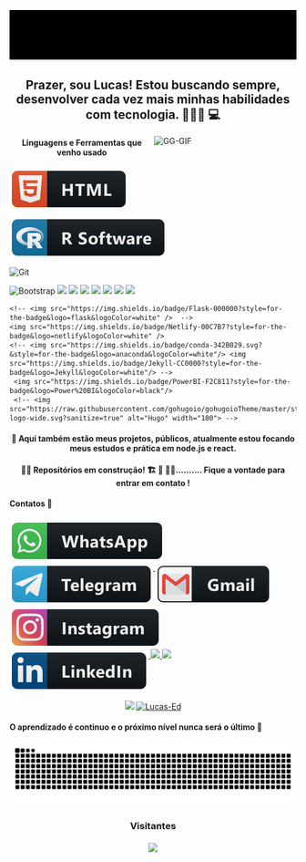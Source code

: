 ![screedbot (1)](https://github.com/Lucas-Ed/Lucas-Ed/blob/master/img/newgif.gif)


<h2 align="center"> Prazer, sou Lucas! Estou buscando sempre, desenvolver cada vez mais minhas habilidades com tecnologia. 👨🏻‍💻 💻 </h2>

<img align="right" height="140px" width="250px" alt="GG-GIF" src="https://clubedosgeeks.com.br/wp-content/uploads/2016/01/dormrm.gif">

<h4 align="center"> Linguagens e Ferramentas que venho usado </h4>
 

<a href="#">
    <img src="svg/languages/html.svg" alt="html" style="vertical-align:top; margin:6px 4px">
  </a> 


 <!-- <a href="#">
    <img src="svg/languages/python.svg" alt="python" style="vertical-align:top; margin:6px 4px">
  </a>   -->


 <a href="#">
    <img src="svg/languages/rsoftware.svg" alt="rsoftware" style="vertical-align:top; margin:6px 4px">
  </a>   

![Git](https://img.shields.io/badge/-Git-black?style=flat-square&logo=git) 
<!-- ![GitHub](https://img.shields.io/badge/-GitHub-181717?style=flat-square&logo=github) -->
![Bootstrap](https://img.shields.io/badge/bootstrap-%23563D7C.svg?style=for-the-badge&logo=bootstrap&logoColor=white)
<img src="https://img.shields.io/badge/TypeScript-007ACC?style=for-the-badge&logo=typescript&logoColor=white"/>
  <img src="https://img.shields.io/badge/Tailwind_CSS-38B2AC?style=for-the-badge&logo=tailwind-css&logoColor=white"/>
    <img src="https://img.shields.io/badge/Node.js-339933?style=for-the-badge&logo=nodedotjs&logoColor=white"/>
    <img src="https://img.shields.io/badge/React-20232A?style=for-the-badge&logo=react&logoColor=61DAFB"/>
    <img src="https://img.shields.io/badge/Prisma-3982CE?style=for-the-badge&logo=Prisma&logoColor=white"/>
    <!-- <img src="https://img.shields.io/badge/Tailwind_CSS-38B2AC?style=for-the-badge&logo=tailwind-css&logoColor=white"/> -->
  <img src="https://img.shields.io/badge/Jupyter-F37626.svg?&style=for-the-badge&logo=Jupyter&logoColor=white" /> 
  <img src="https://img.shields.io/badge/Markdown-000000?style=for-the-badge&logo=markdown&logoColor=white" />
   <!-- <img src="https://img.shields.io/badge/Django-092E20?style=for-the-badge&logo=django&logoColor=white" />-->
    <!-- <img src="https://img.shields.io/badge/Flask-000000?style=for-the-badge&logo=flask&logoColor=white" />  -->
    <img src="https://img.shields.io/badge/Netlify-00C7B7?style=for-the-badge&logo=netlify&logoColor=white" /> 
    <!-- <img src="https://img.shields.io/badge/conda-342B029.svg?&style=for-the-badge&logo=anaconda&logoColor=white"/> <img src="https://img.shields.io/badge/Jekyll-CC0000?style=for-the-badge&logo=Jekyll&logoColor=white"/> -->
     <img src="https://img.shields.io/badge/PowerBI-F2C811?style=for-the-badge&logo=Power%20BI&logoColor=black"/> 
     <!-- <img src="https://raw.githubusercontent.com/gohugoio/gohugoioTheme/master/static/images/hugo-logo-wide.svg?sanitize=true" alt="Hugo" width="100"> -->

<h4 align="center">💾 Aqui também estão meus projetos, públicos, atualmente estou focando meus estudos e prática em node.js e react.</h4>

<h4 align="center">🚧🚧 Repositórios em construção! 🏗 👷 🧱🚧..........
Fique a vontade para entrar em contato !  </h4>

<h4> Contatos 📲</h4>

<a href="https://bit.ly/3uMmzeI">
    <img src="svg/social/whatsapp.svg"  alt="whatsapp" style="vertical-align:top; margin:6px 4px">
  </a>

  <a href="https://bit.ly/2QjsTeT">
    <img src="svg/social/telegram.svg"  alt="telegram" style="vertical-align:top; margin:6px 4px">
  </a> 

  <a href="mailto:lucas.eduuardoo@alunos.fho.edu.br">
    <img src="svg/social/gmail.svg"  alt="gmail" style="vertical-align:top; margin:6px 4px">
  </a>  

<a href="https://bit.ly/3ybr0Sj">
    <img src="svg/social/instagram.svg"   alt="instagram" style="vertical-align:top; margin:6px 4px">
  </a>  

<a href="https://bit.ly/2RU9X6B">
    <img src="svg/social/linkedin.svg"  alt="linkedin" style="vertical-align:top; margin:6px 4px">
  </a>  

<a href="https://bit.ly/33L8m5P">
<img src="https://img.shields.io/badge/Facebook-1877F2?style=for-the-badge&logo=facebook&logoColor=white" /> </a>


<img src="https://img.shields.io/badge/Discord-7289DA?style=for-the-badge&logo=discord&logoColor=white" />


  
<p align = "center">
  <a href="https://github.com/Lucas-Ed "><img src="https://github-readme-stats.vercel.app/api/top-langs/?username=Lucas-Ed&layout=compact&theme=tokyonight"/></a> 
  <a href="https://github.com/Lucas-Ed "><img src="https://github-readme-stats.vercel.app/api?username=Lucas-Ed&show_icons=true&theme=tokyonight&include_all_commits=true&count_private=true" alt="Lucas-Ed"/></a>
</p>

<h4>O aprendizado é continuo e o próximo nível nunca será o último 🚀</h4>

![Snake animation](https://github.com/Lucas-Ed/Lucas-Ed/blob/output/github-contribution-grid-snake.svg)

<h3>
<p align="center">Visitantes</p>
  <p align="center"><img align="center" src="https://profile-counter.glitch.me/Lucas-Ed/count.svg" /></p>
</h3>

<!--[![Visitors](https://visitor-badge.glitch.me/badge?page_id=github/Lucas-Ed)](https://github.com/Lucas-Ed)-->

<!--<p align="center"><img align="center" src="https://profile-counter.glitch.me/{***SEU NOME NO GITHUB***}/count.svg" /></p>-->












